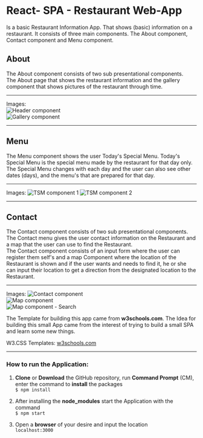 # React- SPA - Restaurant Web-App

Is a basic Restaurant Information App. That shows (basic) information on a restaurant.
It consists of three main components. The About component, Contact component and Menu component.

## About
The About component consists of two sub presentational components.  
The About page that shows the restaurant information and the gallery component that shows pictures of the restaurant through time.

***  
Images:   
![Header component](https://user-images.githubusercontent.com/7116646/31453178-87dd73a6-aeb1-11e7-9a47-a85d04b2d97f.png)  
![Gallery component](https://user-images.githubusercontent.com/7116646/31453188-903b9c44-aeb1-11e7-86b6-3c6094741be2.png)  

***    
## Menu
The Menu component shows the user Today's Special Menu. Today's Special Menu is the special menu made by the restaurant for that day only. The Special Menu changes with each day and the user can also see other dates (days), and the menu's that are prepared for that day.

***
Images:
![TSM component 1](https://user-images.githubusercontent.com/7116646/31453191-92a5dfda-aeb1-11e7-91c5-8131726e9480.png)
![TSM component 2](https://user-images.githubusercontent.com/7116646/31453194-94c5ae80-aeb1-11e7-8264-84f3ca60380e.png)  

***  
## Contact  
The Contact component consists of two sub presentational components.
The Contact menu gives the user contact information on the Restaurant and a map that the user can use to find the Restaurant.  
The Contact component consists of an input form where the user can register them self's and a map Component where the location of the Restaurant is shown and if the user wants and needs to find it, he or she can input their location to get a direction from the designated location to the Restaurant.  

***  
Images:
![Contact component](https://user-images.githubusercontent.com/7116646/31453204-99927e48-aeb1-11e7-9806-6c8360c6539e.png)  
![Map component](https://user-images.githubusercontent.com/7116646/31453200-97a64c4a-aeb1-11e7-8eed-750f7d5f5cd6.png)  
![Map component - Search](https://user-images.githubusercontent.com/7116646/31453196-965be408-aeb1-11e7-9ebb-fea9c9816918.png)

The Template for building this app came from <strong>w3schools.com</strong>.
The Idea for building this small App came from the interest of trying to build a small SPA and learn some new things.

W3.CSS Templates: [w3schools.com](https://www.w3schools.com/w3css/w3css_templates.asp)  

  
***
### How to run the Application:
1. **Clone** or **Download** the GitHub repository, run **Command Prompt** (CM), enter the command to **install** the packages  
    `$ npm install`

2. After installing the **node_modules** start the Application with the command  
    `$ npm start`

3. Open a **browser** of your desire and input the location  
    `localhost:3000`
